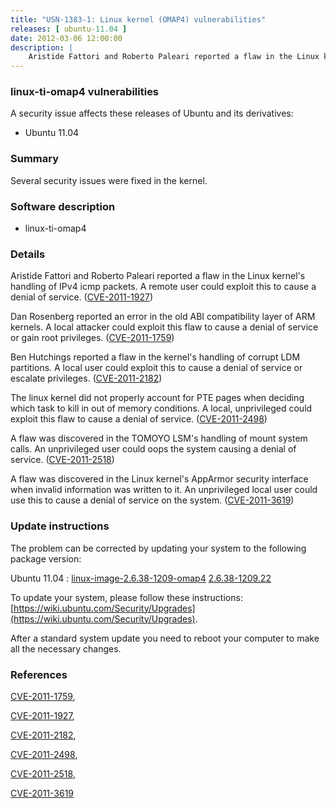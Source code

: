 ```yaml
---
title: "USN-1383-1: Linux kernel (OMAP4) vulnerabilities"
releases: [ ubuntu-11.04 ]
date: 2012-03-06 12:00:00
description: |
    Aristide Fattori and Roberto Paleari reported a flaw in the Linux kernel&#39;s handling of IPv4 icmp packets. A remote user could exploit this to cause a denial of service. ([CVE-2011-1927](http://people.ubuntu.com/~ubuntu-security/cve/CVE-2011-1927))
--- 
```

 
### linux-ti-omap4 vulnerabilities

A security issue affects these releases of Ubuntu and its derivatives:

* Ubuntu 11.04

### Summary

Several security issues were fixed in the kernel. 

### Software description

* linux-ti-omap4 

### Details

Aristide Fattori and Roberto Paleari reported a flaw in the Linux kernel&#39;s handling of IPv4 icmp packets. A remote user could exploit this to cause a denial of service. ([CVE-2011-1927](http://people.ubuntu.com/~ubuntu-security/cve/CVE-2011-1927))

Dan Rosenberg reported an error in the old ABI compatibility layer of ARM kernels. A local attacker could exploit this flaw to cause a denial of service or gain root privileges. ([CVE-2011-1759](http://people.ubuntu.com/~ubuntu-security/cve/CVE-2011-1759))

Ben Hutchings reported a flaw in the kernel&#39;s handling of corrupt LDM partitions. A local user could exploit this to cause a denial of service or escalate privileges. ([CVE-2011-2182](http://people.ubuntu.com/~ubuntu-security/cve/CVE-2011-2182))

The linux kernel did not properly account for PTE pages when deciding which task to kill in out of memory conditions. A local, unprivileged could exploit this flaw to cause a denial of service. ([CVE-2011-2498](http://people.ubuntu.com/~ubuntu-security/cve/CVE-2011-2498))

A flaw was discovered in the TOMOYO LSM&#39;s handling of mount system calls. An unprivileged user could oops the system causing a denial of service. ([CVE-2011-2518](http://people.ubuntu.com/~ubuntu-security/cve/CVE-2011-2518))

A flaw was discovered in the Linux kernel&#39;s AppArmor security interface when invalid information was written to it. An unprivileged local user could use this to cause a denial of service on the system. ([CVE-2011-3619](http://people.ubuntu.com/~ubuntu-security/cve/CVE-2011-3619)) 

### Update instructions

The problem can be corrected by updating your system to the following package version:

Ubuntu 11.04
 : [linux-image-2.6.38-1209-omap4](https://launchpad.net/ubuntu/+source/linux-ti-omap4) <span> [2.6.38-1209.22](https://launchpad.net/ubuntu/+source/linux-ti-omap4/2.6.38-1209.22) </span> 

To update your system, please follow these instructions: [https://wiki.ubuntu.com/Security/Upgrades](https://wiki.ubuntu.com/Security/Upgrades).

After a standard system update you need to reboot your computer to make all the necessary changes. 

### References

 [CVE-2011-1759](http://people.ubuntu.com/~ubuntu-security/cve/CVE-2011-1759), 

 [CVE-2011-1927](http://people.ubuntu.com/~ubuntu-security/cve/CVE-2011-1927), 

 [CVE-2011-2182](http://people.ubuntu.com/~ubuntu-security/cve/CVE-2011-2182), 

 [CVE-2011-2498](http://people.ubuntu.com/~ubuntu-security/cve/CVE-2011-2498), 

 [CVE-2011-2518](http://people.ubuntu.com/~ubuntu-security/cve/CVE-2011-2518), 

 [CVE-2011-3619](http://people.ubuntu.com/~ubuntu-security/cve/CVE-2011-3619)
 
